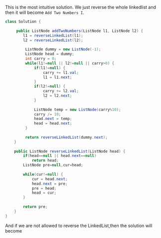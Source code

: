 
This is the most intuitive solution.
We just reverse the whole linkedlist and then it will become
`Add Two Numbers I`.

```Java
class Solution {
    
     public ListNode addTwoNumbers(ListNode l1, ListNode l2) {
        l1 = reverseLinkedList(l1);
        l2 = reverseLinkedList(l2);
         
         ListNode dummy = new ListNode(-1);
         ListNode head = dummy;
         int carry = 0;
         while(l1!=null || l2!=null || carry>0) {
             if(l1!=null) {
                 carry += l1.val;
                 l1 = l1.next;
             }
             if(l2!=null) {
                 carry += l2.val;
                 l2 = l2.next;
             }
             
             ListNode temp = new ListNode(carry%10);
             carry /= 10;
             head.next = temp;
             head = head.next;
         }
         
         return reverseLinkedList(dummy.next);
    }
    
    public ListNode reverseLinkedList(ListNode head) {
        if(head==null || head.next==null)
            return head;
        ListNode pre=null,cur=head;
        
        while(cur!=null) {
            cur = head.next;
            head.next = pre;
            pre = head;
            head = cur;
        }
        
        return pre;
    }
}


```

And if we are not allowed to reverse the LinkedList,then the solution will become

```Java




```
